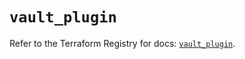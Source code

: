 # `vault_plugin`

Refer to the Terraform Registry for docs: [`vault_plugin`](https://registry.terraform.io/providers/hashicorp/vault/5.1.0/docs/resources/plugin).
